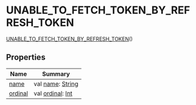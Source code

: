 # UNABLE_TO_FETCH_TOKEN_BY_REFRESH_TOKEN


[UNABLE_TO_FETCH_TOKEN_BY_REFRESH_TOKEN](index.md)()

## Properties

| Name | Summary |
|---|---|
| [name](../-n-o-t_-a-u-t-h-e-n-t-i-c-a-t-e-d/index.md#-372974862%2FProperties%2F1239322798) | val [name](../-n-o-t_-a-u-t-h-e-n-t-i-c-a-t-e-d/index.md#-372974862%2FProperties%2F1239322798): [String](https://kotlinlang.org/api/latest/jvm/stdlib/kotlin/-string/index.html) |
| [ordinal](../-n-o-t_-a-u-t-h-e-n-t-i-c-a-t-e-d/index.md#-739389684%2FProperties%2F1239322798) | val [ordinal](../-n-o-t_-a-u-t-h-e-n-t-i-c-a-t-e-d/index.md#-739389684%2FProperties%2F1239322798): [Int](https://kotlinlang.org/api/latest/jvm/stdlib/kotlin/-int/index.html) |
